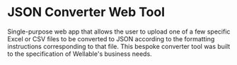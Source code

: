 # JSON Converter Web Tool
Single-purpose web app that allows the user to upload one of a few specific Excel or CSV files to be converted to JSON according to the formatting instructions corresponding to that file. This bespoke converter tool was built to the specification of Wellable's business needs.

